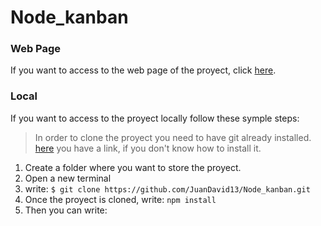 # Node_kanban

### Web Page
If you want to access to the web page of the proyect, click [here](https://node-kanban.herokuapp.com/).

### Local
If you want to access to the proyect locally follow these symple steps:

> In order to clone the proyect you need to have git already installed.
> [here](https://www.youtube.com/watch?v=MFtsLRphqDM&ab_channel=TheNetNinja) you have a link, if you don't know how to install it.

1. Create a folder where you want to store the proyect.
2. Open a new terminal
3. write:
    `$ git clone https://github.com/JuanDavid13/Node_kanban.git`
4. Once the proyect is cloned, write:
    `npm install`
5. Then you can write:
